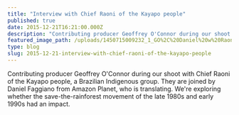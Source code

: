```yaml
---
title: "Interview with Chief Raoni of the Kayapo people"
published: true
date: 2015-12-21T16:21:00.000Z
description: "Contributing producer Geoffrey O'Connor during our shoot with Chief Raoni of the Kayapo people, a Brazilian Indigenous group. They are joined by Daniel Faggiano from Amazon Planet, who is translating. We're exploring whether the save-the-rainforest movement of the late 1980s and early 1990s had an impact. "
featured_image_path: /uploads/1450715009232_1_GO%2C%20Daniel%20w%20Raoni.jpeg
type: blog
slug: 2015-12-21-interview-with-chief-raoni-of-the-kayapo-people
---
```


Contributing producer Geoffrey O'Connor during our shoot with Chief Raoni of the Kayapo people, a Brazilian Indigenous group. They are joined by Daniel Faggiano from Amazon Planet, who is translating. We're exploring whether the save-the-rainforest movement of the late 1980s and early 1990s had an impact.

